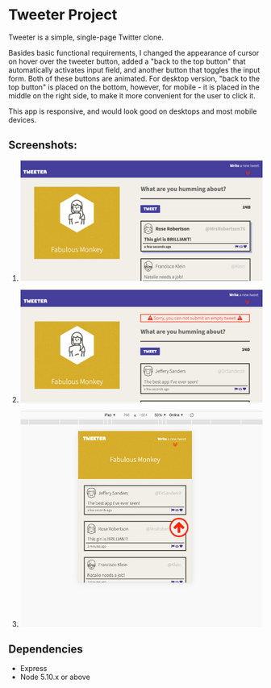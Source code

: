 # Tweeter Project

Tweeter is a simple, single-page Twitter clone.

Basides basic functional requirements, I changed the appearance of cursor on hover over the tweeter button, added a "back to the top button" that automatically activates input field, and another button that toggles the input form. Both of these buttons are animated. For desktop version, "back to the top button" is placed on the bottom, however, for mobile - it is placed in the middle on the right side, to make it more convenient for the user to click it.

This app is responsive, and would look good on desktops and most mobile devices.

## Screenshots:

1. !["Desktop version, cursor hovers over the first tweet."](https://github.com/NatalieSokolova/tweeter/blob/83967e888f0cbf04462823a43f5da86273a48dc9/docs/tweets.png?raw=true)

2. !["Desktop version. User is trying to submit an empty tweet."](https://github.com/NatalieSokolova/tweeter/blob/83967e888f0cbf04462823a43f5da86273a48dc9/docs/Screen%20Shot%202020-07-16%20at%209.06.24%20PM%20(2).png?raw=true)

3. !["Mobile version. The page is scrolled up, nav bar is fixed, back to the top button is showing"](https://github.com/NatalieSokolova/tweeter/blob/83967e888f0cbf04462823a43f5da86273a48dc9/docs/tweets-mobile.png?raw=true)

## Dependencies

- Express
- Node 5.10.x or above
